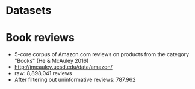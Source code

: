 # Datasets

# Book reviews

* 5-core corpus of Amazon.com reviews on products from the category "Books" (He & McAuley 2016)
* http://jmcauley.ucsd.edu/data/amazon/
* raw: 8,898,041 reviews
* After filtering out uninformative reviews: 787.962
